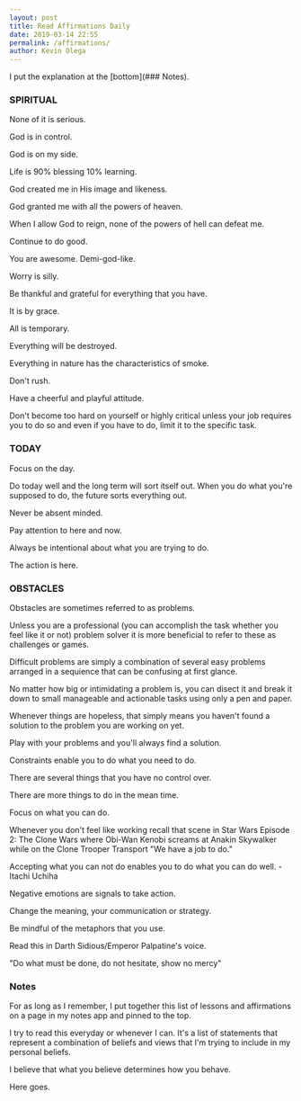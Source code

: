```yaml
--- 
layout: post 
title: Read Affirmations Daily
date: 2019-03-14 22:55
permalink: /affirmations/ 
author: Kevin Olega 
--- 
```

I put the explanation at the [bottom](### Notes). 

### SPIRITUAL 

None of it is serious.

God is in control. 

God is on my side. 

Life is 90% blessing 10% learning.

God created me in His image and likeness. 

God granted me with all the powers of heaven. 

When I allow God to reign, none of the powers of hell can defeat me. 

Continue to do good. 

You are awesome. Demi-god-like.

Worry is silly. 

Be thankful and grateful for everything that you have. 

It is by grace.

All is temporary. 

Everything will be destroyed. 

Everything in nature has the characteristics of smoke. 

Don't rush. 

Have a cheerful and playful attitude. 

Don't become too hard on yourself or highly critical unless your job requires you to do so and even if you have to do, limit it to the specific task.

### TODAY

Focus on the day. 

Do today well and the long term will sort itself out. 
When you do what you're supposed to do, the future sorts everything out.

Never be absent minded. 

Pay attention to here and now.

Always be intentional about what you are trying to do. 

The action is here.

### OBSTACLES

Obstacles are sometimes referred to as problems. 

Unless you are a professional (you can accomplish the task whether you feel like it or not) problem solver it is more beneficial to refer to these as challenges or games.

Difficult problems are simply a combination of several easy problems arranged in a sequience that can be confusing at first glance.

No matter how big or intimidating a problem is, you can disect it and break it down to small manageable and actionable tasks using only a pen and paper.

Whenever things are hopeless, that simply means you haven't found a solution to the problem you are working on yet.

Play with your problems and you'll always find a solution.

Constraints enable you to do what you need to do. 

There are several things that you have no control over.

There are more things to do in the mean time. 

Focus on what you can do. 

Whenever you don't feel like working recall that scene in Star Wars Episode 2: The Clone Wars where Obi-Wan Kenobi screams at Anakin Skywalker while on the Clone Trooper Transport "We have a job to do."

Accepting what you can not do enables you to do what you can do well. -Itachi Uchiha

Negative emotions are signals to take action.

Change the meaning, your communication or strategy.

Be mindful of the metaphors that you use.

Read this in Darth Sidious/Emperor Palpatine's voice. 

"Do what must be done, do not hesitate, show no mercy"

### Notes

For as long as I remember, I put together this list of lessons and affirmations on a page in my notes app and pinned to the top. 

I try to read this everyday or whenever I can. It's a list of statements that represent a combination of beliefs and views that I'm trying to include in my personal beliefs.

I believe that what you believe determines how you behave.

Here goes.